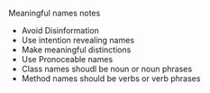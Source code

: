 Meaningful names notes
- Avoid Disinformation
- Use intention revealing names
- Make meaningful distinctions
- Use Pronoceable names
- Class names shoudl be noun or noun phrases
- Method names should be verbs or verb phrases
